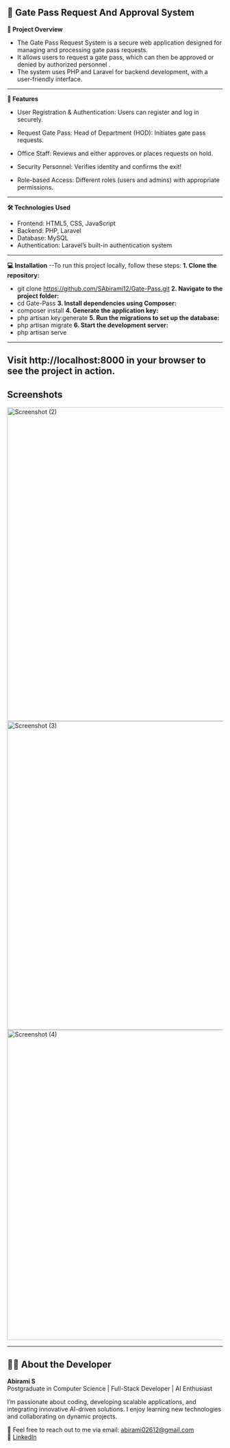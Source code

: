 ##  🔗 Gate Pass Request And Approval System
**🚀 Project Overview**
- The Gate Pass Request System is a secure web application designed for managing and processing gate pass requests. 
- It allows users to request a gate pass, which can then be approved or denied by authorized personnel .
- The system uses PHP and Laravel for backend development, with a user-friendly interface.
----
**🌟 Features**
- User Registration & Authentication: Users can register and log in securely.

- Request Gate Pass: Head of Department (HOD): Initiates gate pass requests.

- Office Staff: Reviews and either approves or places requests on hold.

- Security Personnel: Verifies identity and confirms the exit!

- Role-based Access: Different roles (users and admins) with appropriate permissions.
----
**🛠️ Technologies Used**
- Frontend: HTML5, CSS, JavaScript
- Backend: PHP, Laravel
- Database: MySQL
- Authentication: Laravel’s built-in authentication system
----
**💻 Installation**
--To run this project locally, follow these steps:
**1. Clone the repository:**
- git clone https://github.com/SAbirami12/Gate-Pass.git
**2. Navigate to the project folder:**
- cd Gate-Pass
**3. Install dependencies using Composer:**
- composer install
**4. Generate the application key:**
- php artisan key:generate
**5. Run the migrations to set up the database:**
- php artisan migrate
**6. Start the development server:**
- php artisan serve
-----
Visit http://localhost:8000 in your browser to see the project in action.
-----
## Screenshots
<img width="1366" height="731" alt="Screenshot (2)" src="https://github.com/user-attachments/assets/2b802b06-9412-459b-8510-d818ff1e4df7" />

<img width="1366" height="719" alt="Screenshot (3)" src="https://github.com/user-attachments/assets/d3a98328-10f1-4859-90b3-5edde1a55cbd" />

<img width="1366" height="723" alt="Screenshot (4)" src="https://github.com/user-attachments/assets/7b98ca0f-3e09-41b7-bc6a-269fe3d815e3" />

-----

## 🙋‍♀️ About the Developer

**Abirami S**  
Postgraduate in Computer Science | Full-Stack Developer | AI Enthusiast

I’m passionate about coding, developing scalable applications, and integrating innovative AI-driven solutions. I enjoy learning new technologies and collaborating on dynamic projects.

📧 Feel free to reach out to me via email: [abirami02612@gmail.com](mailto:abhirami02612@gmail.com)  
🔗 [LinkedIn](https://www.linkedin.com/in/abirami-s-608161342)
